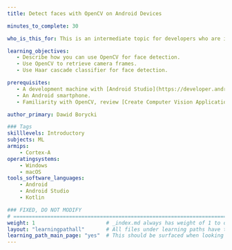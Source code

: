 ```yaml
---
title: Detect faces with OpenCV on Android Devices

minutes_to_complete: 30

who_is_this_for: This is an intermediate topic for developers who are interested in creating Computer Vision applications with OpenCV on Android devices. 

learning_objectives:
   - Describe how you can use OpenCV for face detection.   
   - Use OpenCV to retrieve camera frames.
   - Use Haar cascade classifier for face detection.

prerequisites:
   - A development machine with [Android Studio](https://developer.android.com/studio) installed. 
   - An Android smartphone.
   - Familiarity with OpenCV, review [Create Computer Vision Applications with OpenCV on Android Devices](/learning-paths/smartphones-and-mobile/android_opencv_camera/) before starting.

author_primary: Dawid Borycki

### Tags
skilllevels: Introductory
subjects: ML
armips:
    - Cortex-A
operatingsystems:
    - Windows
    - macOS
tools_software_languages:
    - Android
    - Android Studio
    - Kotlin

### FIXED, DO NOT MODIFY
# ================================================================================
weight: 1                       # _index.md always has weight of 1 to order correctly
layout: "learningpathall"       # All files under learning paths have this same wrapper
learning_path_main_page: "yes"  # This should be surfaced when looking for related content. Only set for _index.md of learning path content.
---
```

